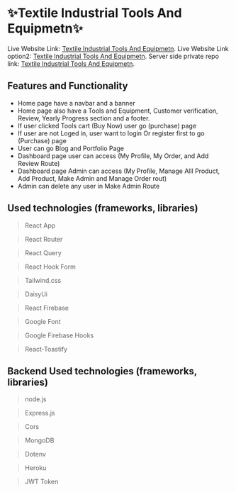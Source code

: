 
# ✨Textile  Industrial Tools And Equipmetn✨

Live Website Link: [Textile Industrial Tools And Equipmetn](https://industrial-tools-and-equipment.web.app/).
Live Website Link option2: [Textile Industrial Tools And Equipmetn](https://industrial-tools-and-equipment.firebaseapp.com/).
Server side private repo link: [Textile Industrial Tools And Equipmetn](https://github.com/programming-hero-web-course1/manufacturer-website-server-side-mdsayed333).


## Features and Functionality
- Home page have a navbar and a banner
- Home page also have a Tools and Equipment, Customer verification, Review, Yearly Progress section and a footer.
- If user clicked Tools cart (Buy Now) user go (purchase) page
- If user are not Loged in, user want to login Or register first to go (Purchase) page
- User can go Blog and Portfolio Page
- Dashboard page user can access (My Profile, My Order, and Add Review Route)
- Dashboard page Admin can access (My Profile, Manage Alll Product, Add Product, Make Admin and Manage Order rout)
- Admin can delete any user in Make Admin Route




## Used technologies (frameworks, libraries)
>  React App

> React Router

> React Query

> React Hook Form

> Tailwind.css

> DaisyUi

> React Firebase 

> Google Font

> Google Firebase Hooks

> React-Toastify


## Backend Used technologies (frameworks, libraries)
> node.js

> Express.js

> Cors

> MongoDB

> Dotenv

> Heroku

> JWT Token

